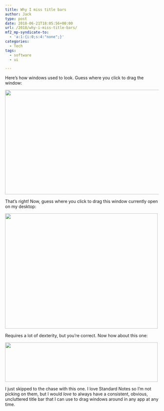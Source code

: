 ```yaml
---
title: Why I miss title bars
author: Jack
type: post
date: 2018-06-21T18:05:56+00:00
url: /2018/why-i-miss-title-bars/
mf2_mp-syndicate-to:
  - 'a:1:{i:0;s:4:"none";}'
categories:
  - Tech
tags:
  - software
  - ui

---
```

Here&#8217;s how windows used to look. Guess where you click to drag the window:

<img class="alignnone size-full wp-image-1365" src="https://jack.baty.net/wp-content/uploads/2018/06/2018-06-21_mac-title-bar.gif" alt="" width="512" height="342" />

That&#8217;s right! Now, guess where you click to drag this window currently open on my desktop:

<img class="alignnone size-full wp-image-1366" src="https://jack.baty.net/wp-content/uploads/2018/06/2018-06-21_notes-titlebar.png" alt="" width="500" height="377" srcset="https://jack.baty.net/wp-content/uploads/2018/06/2018-06-21_notes-titlebar.png 500w, https://jack.baty.net/wp-content/uploads/2018/06/2018-06-21_notes-titlebar-300x226.png 300w" sizes="(max-width: 500px) 100vw, 500px" />

Requires a lot of dexterity, but you&#8217;re correct. Now how about this one:

<img class="alignnone size-full wp-image-1367" src="https://jack.baty.net/wp-content/uploads/2018/06/standard.png" alt="" width="500" height="129" srcset="https://jack.baty.net/wp-content/uploads/2018/06/standard.png 500w, https://jack.baty.net/wp-content/uploads/2018/06/standard-300x77.png 300w" sizes="(max-width: 500px) 100vw, 500px" />

I just skipped to the chase with this one. I love Standard Notes so I&#8217;m not picking on them, but I would _love_ to always have a consistent, obvious, uncluttered title bar that I can use to drag windows around in any app at any time.

&nbsp;

&nbsp;